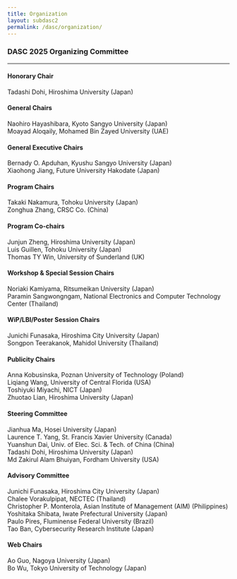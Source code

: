 ```yaml
---
title: Organization
layout: subdasc2
permalink: /dasc/organization/
---
```


<h3>DASC 2025 Organizing Committee</h3>
<hr/>

<h4>Honorary Chair</h4>
Tadashi Dohi, Hiroshima University (Japan)

<h4>General Chairs</h4>
Naohiro Hayashibara, Kyoto Sangyo University (Japan)<br>
Moayad Aloqaily, Mohamed Bin Zayed University (UAE)

<h4>General Executive Chairs</h4>
Bernady O. Apduhan, Kyushu Sangyo University (Japan)<br>
Xiaohong Jiang, Future University Hakodate (Japan)

<h4>Program Chairs</h4>
Takaki Nakamura, Tohoku University (Japan)<br>
Zonghua Zhang, CRSC Co. (China)

<h4>Program Co-chairs</h4>
Junjun Zheng, Hiroshima University (Japan)<br>
Luis Guillen, Tohoku University (Japan)<br>
Thomas TY Win, University of Sunderland (UK)

<h4>Workshop & Special Session Chairs</h4>
Noriaki Kamiyama, Ritsumeikan University (Japan)<br>
Paramin Sangwongngam, National Electronics and Computer Technology Center (Thailand)


<h4>WiP/LBI/Poster Session Chairs</h4>
Junichi Funasaka, Hiroshima City University (Japan)<br/>
Songpon Teerakanok, Mahidol University (Thailand) 


<h4>Publicity Chairs</h4>
Anna Kobusinska, Poznan University of Technology (Poland)<br/>
Liqiang Wang, University of Central Florida (USA)<br/>
Toshiyuki Miyachi, NICT (Japan)<br/>
Zhuotao Lian, Hiroshima University (Japan)

<h4>Steering Committee</h4>
Jianhua Ma, Hosei University (Japan)<br/>
Laurence T. Yang, St. Francis Xavier University (Canada)<br/>
Yuanshun Dai, Univ. of Elec. Sci. & Tech. of China (China)<br/>
Tadashi Dohi, Hiroshima University (Japan)<br/>
Md Zakirul Alam Bhuiyan, Fordham University (USA)

<h4>Advisory Committee</h4>
Junichi Funasaka, Hiroshima City University (Japan)<br/>
Chalee Vorakulpipat, NECTEC (Thailand)<br/>
Christopher P. Monterola, Asian Institute of Management (AIM) (Philippines)<br/>
Yoshitaka Shibata, Iwate Prefectural University (Japan)<br/>
Paulo Pires, Fluminense Federal University (Brazil)<br/>
Tao Ban, Cybersecurity Research Institute (Japan)

<h4>Web Chairs</h4>
Ao Guo, Nagoya University (Japan)<br>
Bo Wu, Tokyo University of Technology (Japan)
